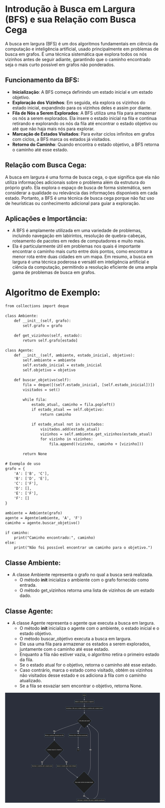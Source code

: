 # Introdução à Busca em Largura (BFS) e sua Relação com Busca Cega
A busca em largura (BFS) é um dos algoritmos fundamentais em ciência da computação e inteligência artificial, usado principalmente em problemas de busca em grafos. É uma técnica sistemática que explora todos os nós vizinhos antes de seguir adiante, garantindo que o caminho encontrado seja o mais curto possível em grafos não ponderados.

## Funcionamento da BFS:
- **Inicialização**: A BFS começa definindo um estado inicial e um estado objetivo.
- **Exploração dos Vizinhos**: Em seguida, ela explora os vizinhos do estado inicial, expandindo para os vizinhos deles e assim por diante.
- **Fila de Nós a Serem Explorados**: A BFS utiliza uma fila para armazenar os nós a serem explorados. Ela insere o estado inicial na fila e continua retirando e explorando os nós da fila até encontrar o estado objetivo ou até que não haja mais nós para explorar.
- **Marcação de Estados Visitados**: Para evitar ciclos infinitos em grafos com ciclos, a BFS marca os estados já visitados.
- **Retorno do Caminho**: Quando encontra o estado objetivo, a BFS retorna o caminho até esse estado.
## Relação com Busca Cega:
A busca em largura é uma forma de busca cega, o que significa que ela não utiliza informações adicionais sobre o problema além da estrutura do próprio grafo. Ela explora o espaço de busca de forma sistemática, sem considerar a qualidade ou relevância das informações disponíveis em cada estado. Portanto, a BFS é uma técnica de busca cega porque não faz uso de heurísticas ou conhecimento adicional para guiar a exploração.

## Aplicações e Importância:
- A BFS é amplamente utilizada em uma variedade de problemas, incluindo navegação em labirintos, resolução de quebra-cabeças, roteamento de pacotes em redes de computadores e muito mais.
- Ela é particularmente útil em problemas nos quais é importante encontrar o caminho mais curto entre dois pontos, como encontrar a menor rota entre duas cidades em um mapa.
Em resumo, a busca em largura é uma técnica poderosa e versátil em inteligência artificial e ciência da computação, permitindo a resolução eficiente de uma ampla gama de problemas de busca em grafos.


# Algoritmo de Exemplo:
```
from collections import deque

class Ambiente:
    def __init__(self, grafo):
        self.grafo = grafo
    
    def get_vizinhos(self, estado):
        return self.grafo[estado]

class Agente:
    def __init__(self, ambiente, estado_inicial, objetivo):
        self.ambiente = ambiente
        self.estado_inicial = estado_inicial
        self.objetivo = objetivo
    
    def buscar_objetivo(self):
        fila = deque([(self.estado_inicial, [self.estado_inicial])])
        visitados = set()

        while fila:
            estado_atual, caminho = fila.popleft()
            if estado_atual == self.objetivo:
                return caminho
            
            if estado_atual not in visitados:
                visitados.add(estado_atual)
                vizinhos = self.ambiente.get_vizinhos(estado_atual)
                for vizinho in vizinhos:
                    fila.append((vizinho, caminho + [vizinho]))
        
        return None

# Exemplo de uso
grafo = {
    'A': ['B', 'C'],
    'B': ['D', 'E'],
    'C': ['F'],
    'D': [],
    'E': ['F'],
    'F': []
}

ambiente = Ambiente(grafo)
agente = Agente(ambiente, 'A', 'F')
caminho = agente.buscar_objetivo()

if caminho:
    print("Caminho encontrado:", caminho)
else:
    print("Não foi possível encontrar um caminho para o objetivo.")

```
## Classe Ambiente:
- A classe Ambiente representa o grafo no qual a busca será realizada.
    - O método __init__ inicializa o ambiente com o grafo fornecido como entrada.
    - O método get_vizinhos retorna uma lista de vizinhos de um estado dado.
## Classe Agente:
- A classe Agente representa o agente que executa a busca em largura.
    - O método __init__ inicializa o agente com o ambiente, o estado inicial e o estado objetivo.
    - O método buscar_objetivo executa a busca em largura.
    - Ele usa uma fila para armazenar os estados a serem explorados, juntamente com o caminho até esse estado.
    - Enquanto a fila não estiver vazia, o algoritmo retira o primeiro estado da fila.
    - Se o estado atual for o objetivo, retorna o caminho até esse estado.
    - Caso contrário, marca o estado como visitado, obtém os vizinhos não visitados desse estado e os adiciona à fila com o caminho atualizado.
    - Se a fila se esvaziar sem encontrar o objetivo, retorna None.

![Fluxograma](./img/image2.png)  
